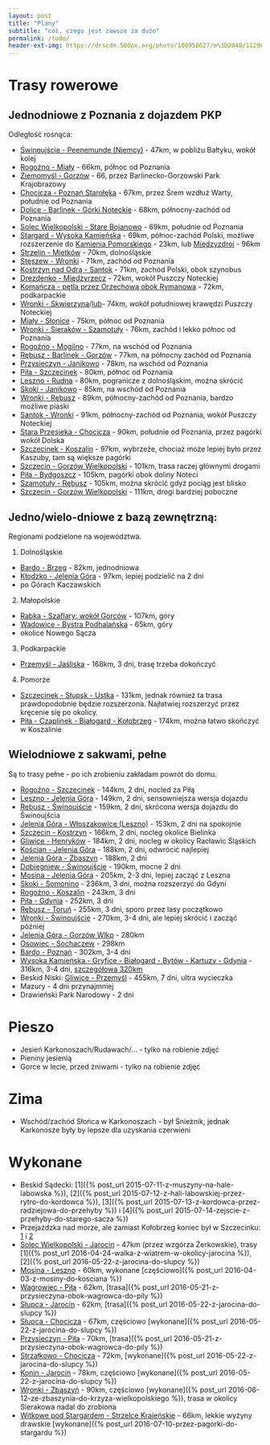 ```yaml
---
layout: post
title: "Plany"
subtitle: "coś, czego jest zawsze za dużo"
permalink: /todo/
header-ext-img: https://drscdn.500px.org/photo/108958627/m%3D2048/11298784dfc9b54b1c430165add677d9
---
```


Trasy rowerowe
==============

Jednodniowe z Poznania z dojazdem PKP
-------------------------------------

Odległość rosnąca:

* [Świnoujście - Peenemunde (Niemcy)](http://umapa.pl/nKdrV) - 47km, w pobliżu Bałtyku, wokół kolej
* [Rogoźno - Miały](http://umapa.pl/Qt3xv) - 66km, północ od Poznania
* [Ziemomyśl - Gorzów](http://umapa.pl/2cJBW) - 66, przez Barlinecko-Gorzowski Park Krajobrazowy
* [Chocicza - Poznań Starołęka](http://umapa.pl/mXmx9) - 67km, przez Śrem wzdłuż Warty, południe od Poznania
* [Dolice - Barlinek - Górki Noteckie](http://umapa.pl/XOD3h) - 68km, północny-zachód od Poznania
* [Solec Wielkopolski - Stare Bojanowo](http://umapa.pl/DKJnG) -  69km, południe od Poznania
* [Stargard - Wysoka Kamieńska](http://umapa.pl/9J0mm) - 69km, północ-zachód Polski, możliwe rozszerzenie
  do [Kamienia Pomorskiego](http://umapa.pl/ajfGU) - 23km, lub [Międzyzdroi](http://umapa.pl/cIWou) - 96km
* [Strzelin - Mietków](http://umapa.pl/cXOHT) - 70km, dolnośląskie
* [Stęszew - Wronki](http://umapa.pl/acGtR) - 71km, zachód od Poznania
* [Kostrzyn nad Odrą - Santok](http://umapa.pl/lBrSe) - 71km, zachód Polski, obok szynobus
* [Drezdenko - Międzyrzecz](http://umapa.pl/KwUyx) - 72km, wokół Puszczy Noteckiej
* [Komańcza - pętla przez Orzechową obok Rymanowa](http://umapa.pl/JoG54) - 72km, podkarpackie
* [Wronki - Skwierzyna](http://umapa.pl/bYRQ7)/[lub](http://umapa.pl/pdXVv)- 74km, wokół południowej
  krawędzi Puszczy Noteckiej
* [Miały - Słonice](http://umapa.pl/FPynh) - 75km, północ od Poznania
* [Wronki - Sieraków - Szamotuły](http://umapa.pl/OmYei) - 76km, zachód i lekko północ od Poznania
* [Rogoźno - Mogilno](http://umapa.pl/V3j7q) - 77km, na wschód od Poznania
* [Rębusz - Barlinek - Gorzów](http://umapa.pl/lMlCS) - 77km, na północny zachód od Poznania
* [Przysieczyn - Janikowo](http://umapa.pl/VH1ky) - 78km, na wschód od Poznania
* [Piła - Szczecinek](http://umapa.pl/bUIAp) - 80km, północ od Poznania
* [Leszno - Rudna](http://umapa.pl/A33cY) - 80km, pogranicze z dolnośląskim, można skrócić
* [Skoki - Janikowo](http://umapa.pl/IXCMj) - 85km, na wschód od Poznania
* [Wronki - Rębusz](http://umapa.pl/ZHbl9) - 89km, północny-zachód od Poznania, bardzo możliwe piaski
* [Santok - Wronki](http://umapa.pl/JGGIo) - 91km, północny-zachód od Poznania, wokół
  Puszczy Noteckiej
* [Stara Przesieka - Chocicza](http://umapa.pl/XVIRB) - 90km, południe od Poznania, przez
  pagórki wokół Dolska
* [Szczecinek - Koszalin](http://umapa.pl/7GSTu) - 97km, wybrzeże, chociaż może lepiej było
  przez Kaszuby, tam są większe pagórki
* [Szczecin - Gorzów Wielkopolski](http://umapa.pl/t77LG) - 101km, trasa raczej głównymi drogami
* [Piła - Bydgoszcz](http://umapa.pl/NoB6a) - 105km, pagórki obok doliny Noteci
* [Szamotuły - Rębusz](http://umapa.pl/XWpIL) - 105km, można skrócić gdyż pociąg jest blisko
* [Szczecin - Gorzów Wielkopolski](http://umapa.pl/0MeGw) - 111km, drogi bardziej poboczne

Jedno/wielo-dniowe z bazą zewnętrzną:
------------------------------

Regionami podzielone na województwa.

1. Dolnośląskie
  * [Bardo - Brzeg](http://umapa.pl/s0qFp) - 82km, jednodniowa
  * [Kłodzko - Jelenia Góra](http://umapa.pl/kmzsb) - 97km, lepiej podzielić na 2 dni
  * po Górach Kaczawskich
2. Małopolskie
  * [Rabka - Szaflary: wokół Gorców](http://umapa.pl/UmwFO) - 107km, góry
  * [Wadowice - Bystra Podhalańska](http://umapa.pl/tNa66) - 65km, góry
  * okolice Nowego Sącza
3. Podkarpackie
  * [Przemyśl - Jaśliska](http://umapa.pl/uPdwI) - 168km, 3 dni, trasę trzeba dokończyć
4. Pomorze
 * [Szczecinek - Słupsk - Ustka](http://umapa.pl/nX58U) - 131km, jednak
   również ta trasa prawdopodobnie będzie rozszerzona. Najłatwiej rozszerzyć
   przez kręcenie się po okolicy.
 * [Piła - Czaplinek - Białogard - Kołobrzeg](http://umapa.pl/Q22oD) - 174km, można
   łatwo skończyć w Koszalinie  

Wielodniowe z sakwami, pełne
---------------------

Są to trasy pełne - po ich zrobieniu zakładam powrót do domu.

* [Rogoźno - Szczecinek](http://umapa.pl/9JasB) - 144km, 2 dni, nocled za Piłą
* [Leszno - Jelenia Góra](http://umapa.pl/8zUGU) - 149km, 2 dni, sensowniejsza wersja dojazdu
* [Rębusz - Świnoujście](http://umapa.pl/4A8H5) - 159km, 2 dni, skrócona wersja dojazdu do Świnoujścia
* [Jelenia Góra - Włoszakowice (Leszno)](http://umapa.pl/auYmT) - 153km, 2 dni na spokojnie
* [Szczecin - Kostrzyn](http://umapa.pl/Zptz7) - 166km, 2 dni, nocleg okolice Bielinka
* [Gliwice - Henryków](http://umapa.pl/Hih4s) - 184km, 2 dni, nocleg w okolicy Racławic Śląskich
* [Kościan - Jelenia Góra](http://umapa.pl/w8QOM) - 188km, 2 dni, odwrócić najlepiej
* [Jelenia Góra - Zbąszyn](http://umapa.pl/4IYJx) - 188km, 2 dni
* [Dobiegniew - Świnoujście](http://umapa.pl/kJsS6) - 190km, mocne 2 dni
* [Mosina - Jelenia Góra](http://umapa.pl/yJzD9) - 205km, 2-3 dni, lepiej zacząć z Leszna
* [Skoki - Somonino](http://umapa.pl/KejlQ) - 236km, 3 dni, można rozszerzyć do Gdyni
* [Rogoźno - Koszalin](http://umapa.pl/OPiTu) - 243km, 3 dni
* [Piła - Gdynia](http://umapa.pl/p5dqI) - 252km, 3 dni
* [Rębusz - Toruń](http://umapa.pl/ECzrt) - 255km, 3 dni, sporo przez lasy początkowo
* [Wronki - Świnoujście](http://umapa.pl/q2Ao1) - 270km, 3-4 dni, ale lepiej skrócić i zacząć później
* [Jelenia Góra - Gorzów Wlkp](http://umapa.pl/ffCv8) - 280km
* [Osowiec - Sochaczew](http://umapa.pl/QPCfj) - 298km
* [Bardo - Poznań](http://umapa.pl/GvhCw) - 302km, 3-4 dni
* [Wysoka Kamieńska - Gryfice - Białogard - Bytów - Kartuzy - Gdynia](http://umapa.pl/OBmHq) - 316km, 3-4 dni,
  [szczegółowa 320km](http://umapa.pl/macvM)
* Beskid Niski: [Gliwice - Przemyśl](http://umapa.pl/8oPCq) - 455km, 7 dni, ultra wycieczka
* Mazury - 4 dni przynajmniej
* Drawieński Park Narodowy - 2 dni

Pieszo
======

* Jesień Karkonoszach/Rudawach/... - tylko na robienie zdjęć
* Pieniny jesienią
* Gorce w lecie, przed żniwami - tylko na robienie zdjęć


Zima
====

* Wschód/zachód Słońca w Karkonoszach - był Śnieżnik, jednak Karkonosze były by
  lepsze dla uzyskania czerwieni


Wykonane
========

* Beskid Sądecki: [1]({% post_url 2015-07-11-z-muszyny-na-hale-labowska %}),
  [2]({% post_url 2015-07-12-z-hali-labowskiej-przez-rytro-do-kordowca %}),
  [3]({% post_url 2015-07-13-z-kordowca-przez-radziejowa-do-przehyby %}) i
  [4]({% post_url 2015-07-14-zejscie-z-przehyby-do-starego-sacza %})
* Przejażdzka nad morze, ale zamiast Kołobrzeg koniec był w Szczecinku:
  [1](/trip/2015/08/22/z-rebusza-do-cieszyno/) i [2](/trip/2015/08/23/z-cieszyno-do-szczecinka/)
* [Solec Wielkopolski - Jarocin](http://umapa.pl/TOIJk) - 47km (przez wzgórza Żerkowskie),
  trasy [1]({% post_url 2016-04-24-walka-z-wiatrem-w-okolicy-jarocina %}),
  [2]({% post_url 2016-05-22-z-jarocina-do-slupcy %})
* [Mosina - Leszno](http://umapa.pl/sEf8N) - 60km,
  wykonane [częściowo]({% post_url 2016-04-03-z-mosiny-do-kosciana %})
* [Wągrowiec - Piła](http://umapa.pl/QqS4K) - 62km,
  [trasa]({% post_url 2016-05-21-z-przysieczyna-obok-wagrowca-do-pily %})
* [Słupca - Jarocin](http://umapa.pl/FgUKd) - 62km,
  [trasa]({% post_url 2016-05-22-z-jarocina-do-slupcy %})
* [Słupca - Chocicza](http://umapa.pl/4EYn3) - 67km, częściowo
  [wykonane]({% post_url 2016-05-22-z-jarocina-do-slupcy %})
* [Przysieczyn - Piła](http://umapa.pl/kkKna) - 70km,
  [trasa]({% post_url 2016-05-21-z-przysieczyna-obok-wagrowca-do-pily %})
* [Strzałkowo - Chocicza](http://umapa.pl/Nm5D2) - 72km,
  [wykonane]({% post_url 2016-05-22-z-jarocina-do-slupcy %})
* [Konin - Jarocin](http://umapa.pl/vH29C) - 78km,
  częściowo [wykonane]({% post_url 2016-05-22-z-jarocina-do-slupcy %})
* [Wronki - Zbąszyń](http://umapa.pl/pnhVh) - 90km,
  częściowo [wykonane]({% post_url 2016-06-12-ze-zbaszynia-do-krzyza-wielkopolskiego %}),
  trasa w okolicy Sierakowa nadal do zrobiona
* [Witkowe pod Stargardem - Strzelce Krajeńskie](http://umapa.pl/HaM02) - 66km, lekkie wyżyny drawskie
  [wykonane]({% post_url 2016-07-10-przez-pagorki-do-stargardu %})  
